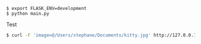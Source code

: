 ```
$ export FLASK_ENV=development
$ python main.py
```

Test
```sh
$ curl -F 'image=@/Users/stephane/Documents/kitty.jpg' http://127.0.0.1:8080
```